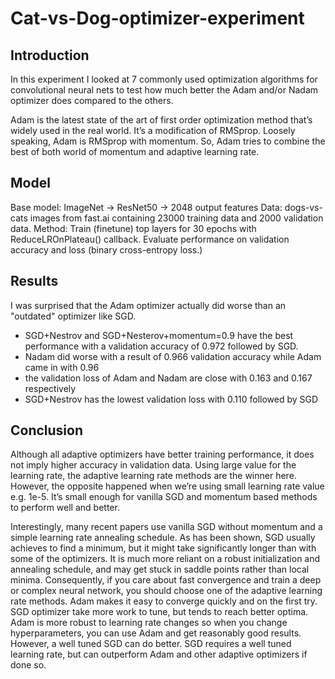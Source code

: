 # Cat-vs-Dog-optimizer-experiment

## Introduction
In this experiment I looked at 7 commonly used optimization algorithms for convolutional neural nets to test how much better the Adam and/or Nadam optimizer does compared to the others.

Adam is the latest state of the art of first order optimization method that’s widely used in the real world. It’s a modification of RMSprop. Loosely speaking, Adam is RMSprop with momentum. So, Adam tries to combine the best of both world of momentum and adaptive learning rate.


## Model
Base model: ImageNet -> ResNet50 -> 2048 output features
Data: dogs-vs-cats images from fast.ai containing 23000 training data and 2000 validation data.
Method: Train (finetune) top layers for 30 epochs with ReduceLROnPlateau() callback. Evaluate performance on validation accuracy and loss (binary cross-entropy loss.)


## Results
I was surprised that the Adam optimizer actually did worse than an "outdated" optimizer like SGD.

- SGD+Nestrov and SGD+Nesterov+momentum=0.9 have the best performance with a validation accuracy of 0.972 followed by SGD.
- Nadam did worse with a result of 0.966 validation accuracy while Adam came in with 0.96
- the validation loss of Adam and Nadam are close with 0.163 and 0.167 respectively
- SGD+Nestrov has the lowest validation loss with 0.110 followed by SGD


## Conclusion
Although all adaptive optimizers have better training performance, it does not imply higher accuracy in validation data.
Using large value for the learning rate, the adaptive learning rate methods are the winner here.
However, the opposite happened when we’re using small learning rate value e.g. 1e-5. It’s small enough for vanilla SGD and momentum based methods to perform well and better.

Interestingly, many recent papers use vanilla SGD without momentum and a simple learning rate annealing schedule. As has been shown, SGD usually achieves to find a minimum, but it might take significantly longer than with some of the optimizers. It is much more reliant on a robust initialization and annealing schedule, and may get stuck in saddle points rather than local minima. Consequently, if you care about fast convergence and train a deep or complex neural network, you should choose one of the adaptive learning rate methods.
Adam makes it easy to converge quickly and on the first try. SGD optimizer take more work to tune, but tends to reach better optima. Adam is more robust to learning rate changes so when you change hyperparameters, you can use Adam and get reasonably good results. However, a well tuned SGD can do better. SGD requires a well tuned learning rate, but can outperform Adam and other adaptive optimizers if done so.
